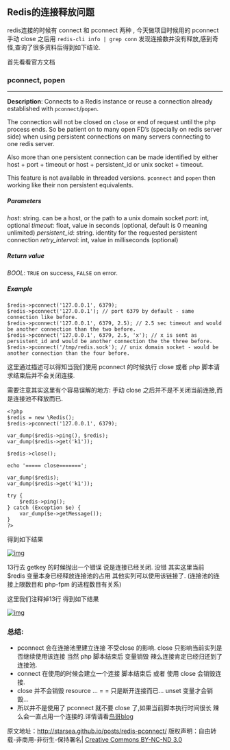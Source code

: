 ## Redis的连接释放问题

redis连接的时候有 connect 和 pconnect 两种 , 今天做项目时候用的 pconnect 手动 close 之后用 `redis-cli info | grep conn` 发现连接数并没有释放,感到奇怪,查询了很多资料后得到如下结论.

首先看看官方文档

### pconnect, popen

------

**Description**: Connects to a Redis instance or reuse a connection already established with `pconnect`/`popen`.

The connection will not be closed on `close` or end of request until the php process ends. So be patient on to many open FD’s (specially on redis server side) when using persistent connections on many servers connecting to one redis server.

Also more than one persistent connection can be made identified by either host + port + timeout or host + persistent_id or unix socket + timeout.

This feature is not available in threaded versions. `pconnect` and `popen` then working like their non persistent equivalents.

##### *Parameters*

*host*: string. can be a host, or the path to a unix domain socket
*port*: int, optional
*timeout*: float, value in seconds (optional, default is 0 meaning unlimited)
*persistent_id*: string. identity for the requested persistent connection *retry_interval*: int, value in milliseconds (optional)

##### *Return value*

*BOOL*: `TRUE` on success, `FALSE` on error.

##### *Example*

```
$redis->pconnect('127.0.0.1', 6379);
$redis->pconnect('127.0.0.1'); // port 6379 by default - same connection like before.
$redis->pconnect('127.0.0.1', 6379, 2.5); // 2.5 sec timeout and would be another connection than the two before.
$redis->pconnect('127.0.0.1', 6379, 2.5, 'x'); // x is sent as persistent_id and would be another connection the the three before.
$redis->pconnect('/tmp/redis.sock'); // unix domain socket - would be another connection than the four before.

```

这里通过描述可以得知当我们使用 pconnect 的时候执行 close 或者 php 脚本请求结束后并不会关闭连接.

需要注意其实这里有个容易误解的地方: 手动 close 之后并不是不关闭当前连接,而是连接池不释放而已.

```
<?php
$redis = new \Redis();
$redis->pconnect('127.0.0.1', 6379);

var_dump($redis->ping(), $redis);
var_dump($redis->get('k1'));

$redis->close();

echo '===== close=======';

var_dump($redis);
var_dump($redis->get('k1'));

try {
    $redis->ping();
} catch (Exception $e) {
    var_dump($e->getMessage());
}
?>
```

得到如下结果

[![img](http://starsea.github.io/images/posts/QQ20140709-1@2x.png)](http://starsea.github.io/images/posts/QQ20140709-1@2x.png)

13行去 getkey 的时候抛出一个错误 说是连接已经关闭. 没错 其实这里当前 $redis 变量本身已经释放连接池的占用 其他实列可以使用该链接了. (连接池的连接上限数目和 php-fpm 的进程数目有关系)

这里我们注释掉13行 得到如下结果

[![img](http://starsea.github.io/images/posts/QQ20140709-1.png)](http://starsea.github.io/images/posts/QQ20140709-1.png)

### 总结:

- pconnect 会在连接池里建立连接 不受close 的影响. close 只影响当前实列是否继续使用该连接 当然 php 脚本结束后 变量销毁 辣么连接肯定已经归还到了连接池.
- connect 在使用的时候会建立一个连接 脚本结束后 或者 使用 close 会销毁连接.
- close 并不会销毁 resource … = = 只是断开连接而已… unset 变量才会销毁…
- 所以并不是使用了 pconnect 就不要 close 了,如果当前脚本执行时间很长 辣么会一直占用一个连接的.详情请看[鸟哥blog](http://www.laruence.com/2012/07/25/2662.html)

 原文地址：<http://starsea.github.io/posts/redis-pconnect/>
 版权声明：自由转载-非商用-非衍生-保持署名| [Creative Commons BY-NC-ND 3.0](http://creativecommons.org/licenses/by-nc-nd/3.0/deed.zh)